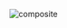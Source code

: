 ![composite](https://github.com/raynaranasc/bertoti/assets/90811047/7e2be87c-2252-472f-8fa6-aee9d2d79156)
